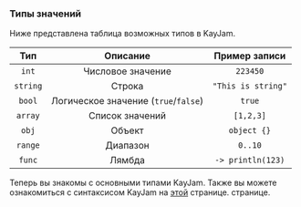 ### Типы значений

Ниже представлена таблица возможных типов в KayJam.

Тип           | Описание                             | Пример записи     |
:-----------: | :----------------------------------: | :---------------: |
`int`         | Числовое значение                    | `223450`          |
`string`      | Строка                               | `"This is string"`|
`bool`        | Логическое значение (`true`/`false`) | `true`            |
`array`       | Список значений                      | `[1,2,3]`         |
`obj`         | Объект                               | `object {}`       |
`range`       | Диапазон                             | `0..10`           |
`func`        | Лямбда                               | `-> println(123)` |

Теперь вы знакомы с основными типами KayJam.
Также вы можете ознакомиться с синтаксисом KayJam на 
[этой](https://github.com/KayJamLang/core/blob/main/docs/ru/syntax.md) странице.
странице.
